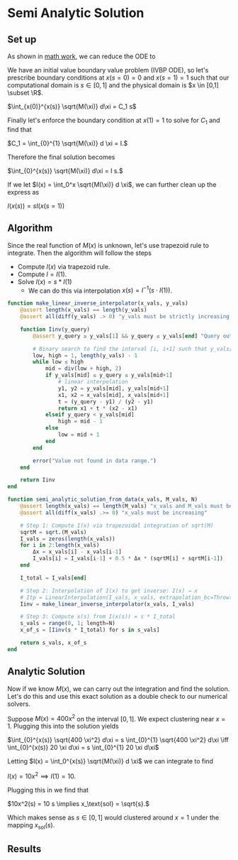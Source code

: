# Semi Analytic Solution

## Set up 

As shown in [math work](../ODE/MathematicalWork.md), we can reduce the ODE to

We have an initial value boundary value problem (IVBP ODE), so let's prescribe boundary conditions at $x(s=0) = 0$ and $x(s=1) = 1$ such that our computational domain is $s \in [0,1]$ and the physical domain is $x \in [0,1] \subset \R$.

$\int_{x(0)}^{x(s)} \sqrt{M(\xi)} d\xi = C_1 s$

Finally let's enforce the boundary condition at $x(1) = 1$ to solve for $C_1$ and find that

$C_1 = \int_{0}^{1} \sqrt{M(\xi)} d \xi = I.$

Therefore the final solution becomes

$\int_{0}^{x(s)} \sqrt{M(\xi)} d\xi = I s.$

If we let $I(x) = \int_0^x \sqrt{M(\xi)} d \xi$, we can further clean up the express as

$I(x(s)) = s I(x(s=1))$

## Algorithm
Since the real function of $M(x)$ is unknown, let's use trapezoid rule to integrate. Then the algorithm will follow the steps

- Compute $I(x)$ via trapezoid rule.
- Compute $l = I(1)$.
- Solve $I(x) = s * I(1)$
  - We can do this via interpolation $x(s) = I^{-1}(s \cdot I(1))$.


```julia
function make_linear_inverse_interpolator(x_vals, y_vals)
    @assert length(x_vals) == length(y_vals)
    @assert all(diff(y_vals) .> 0) "y_vals must be strictly increasing for invertibility"

    function Iinv(y_query)
        @assert y_query ≥ y_vals[1] && y_query ≤ y_vals[end] "Query out of bounds"

        # Binary search to find the interval [i, i+1] such that y_vals[i] ≤ y_query ≤ y_vals[i+1]
        low, high = 1, length(y_vals) - 1
        while low ≤ high
            mid = div(low + high, 2)
            if y_vals[mid] ≤ y_query ≤ y_vals[mid+1]
                # linear interpolation
                y1, y2 = y_vals[mid], y_vals[mid+1]
                x1, x2 = x_vals[mid], x_vals[mid+1]
                t = (y_query - y1) / (y2 - y1)
                return x1 + t * (x2 - x1)
            elseif y_query < y_vals[mid]
                high = mid - 1
            else
                low = mid + 1
            end
        end

        error("Value not found in data range.")
    end

    return Iinv
end

function semi_analytic_solution_from_data(x_vals, M_vals, N)
    @assert length(x_vals) == length(M_vals) "x_vals and M_vals must be the same length"
    @assert all(diff(x_vals) .>= 0) "x_vals must be increasing"

    # Step 1: Compute I(x) via trapezoidal integration of sqrt(M)
    sqrtM = sqrt.(M_vals)
    I_vals = zeros(length(x_vals))
    for i in 2:length(x_vals)
        Δx = x_vals[i] - x_vals[i-1]
        I_vals[i] = I_vals[i-1] + 0.5 * Δx * (sqrtM[i] + sqrtM[i-1])
    end

    I_total = I_vals[end]

    # Step 2: Interpolation of I(x) to get inverse: I(x) → x
    # Itp = LinearInterpolation(I_vals, x_vals, extrapolation_bc=Throw())
    Iinv = make_linear_inverse_interpolator(x_vals, I_vals)

    # Step 3: Compute x(s) from I(x(s)) = s * I_total
    s_vals = range(0, 1; length=N)
    x_of_s = [Iinv(s * I_total) for s in s_vals]

    return s_vals, x_of_s
end
```

## Analytic Solution

Now if we know $M(x)$, we can carry out the integration and find the solution. Let's do this and use this exact solution as a double check to our numerical solvers.

Suppose $M(x) = 400 x^2$ on the interval $[0,1]$. We expect clustering near $x=1$. Plugging this into the solution yields

$\int_{0}^{x(s)} \sqrt{400 \xi^2} d\xi =  s \int_{0}^{1} \sqrt{400 \xi^2} d\xi  \iff \int_{0}^{x(s)} 20 \xi d\xi = s \int_{0}^{1} 20 \xi d\xi$

Letting $I(x) = \int_0^{x(s)} \sqrt{M(\xi)} d \xi$ we can integrate to find

$I(x) = 10x^2 \implies I(1) = 10.$

Plugging this in we find that

$10x^2(s) = 10 s \implies x_\text{sol} = \sqrt{s}.$

Which makes sense as $s \in [0,1]$ would clustered around $x=1$ under the mapping $x_\text{sol}(s)$.

## Results